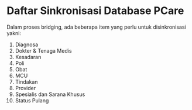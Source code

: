# Daftar Sinkronisasi Database PCare

Dalam proses bridging, ada beberapa item yang perlu untuk disinkronisasi yakni:

1. Diagnosa
2. Dokter & Tenaga Medis
3. Kesadaran
4. Poli
5. Obat
6. MCU
7. Tindakan
8. Provider
9. Spesialis dan Sarana Khusus
10. Status Pulang
